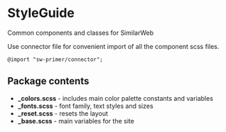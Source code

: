 # StyleGuide
Common components and classes for SimilarWeb

Use connector file for convenient import of all the component scss files.

```shell
@import "sw-primer/connector";
```

## Package contents

* **_colors.scss**  - includes main color palette constants and variables
* **_fonts.scss**   - font family, text styles and sizes
* **_reset.scss**   - resets the layout
* **_base.scss**   - main variables for the site

